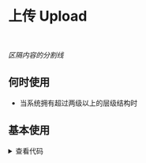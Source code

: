 # 上传 Upload

<br/>

*区隔内容的分割线*

## 何时使用

- 当系统拥有超过两级以上的层级结构时

## 基本使用

<Breadcrumb :routes="routes" />

<details>
<summary>查看代码</summary>

```vue
<script setup lang="ts">
</script>
<template>
  <Breadcrumb :routes="routes" />
</template>
```

</details>
